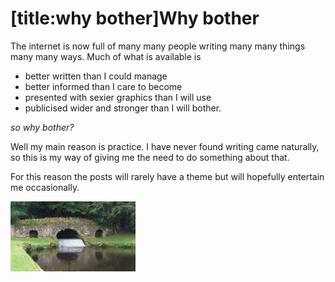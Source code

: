 # [title:why bother]Why bother 
The internet is now full of many many people writing many many things many many ways. Much of what is available is
- better written than I could manage
- better informed than I care to become 
- presented with sexier graphics than I will use
- publicised wider and stronger than I will bother.

*so why bother?*

Well my main reason is practice. I have never found writing came naturally, so this is my way of giving me the need to do something about that.

For this reason the posts will rarely have a theme but will hopefully entertain me occasionally.

<img src="images/bn03.png" width="200"/>